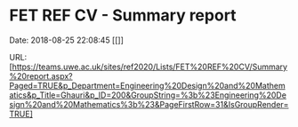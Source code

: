 # FET REF CV - Summary report

Date: 2018-08-25 22:08:45
[[]]

URL: [https://teams.uwe.ac.uk/sites/ref2020/Lists/FET%20REF%20CV/Summary%20report.aspx?Paged=TRUE&p_Department=Engineering%20Design%20and%20Mathematics&p_Title=Ghauri&p_ID=200&GroupString=%3b%23Engineering%20Design%20and%20Mathematics%3b%23&PageFirstRow=31&IsGroupRender=TRUE]
